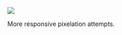![](https://db-feed.s3.amazonaws.com/legacy/Screenshot_from_2020_04_10_16_13_39-1586549733361.png)

More responsive pixelation attempts.
